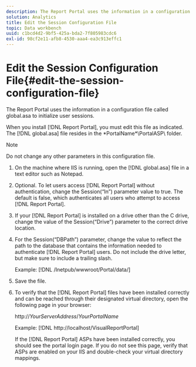 ```yaml
---
description: The Report Portal uses the information in a configuration file called global.asa to initialize user sessions.
solution: Analytics
title: Edit the Session Configuration File
topic: Data workbench
uuid: c1bcd4d2-9bf5-425a-bda2-7f805983cdc6
exl-id: 98cf2e11-afb8-4530-aaa4-ea3c913effc1
---
```

# Edit the Session Configuration File{#edit-the-session-configuration-file}

The Report Portal uses the information in a configuration file called global.asa to initialize user sessions.

 When you install [!DNL Report Portal], you must edit this file as indicated. The [!DNL global.asa] file resides in the \*PortalName*\PortalASP\ folder.

>[!NOTE]
>
>Do not change any other parameters in this configuration file.

1. On the machine where IIS is running, open the [!DNL global.asa] file in a text editor such as Notepad.
1. Optional. To let users access [!DNL Report Portal] without authentication, change the Session(“In”) parameter value to true. The default is false, which authenticates all users who attempt to access [!DNL Report Portal].
1. If your [!DNL Report Portal] is installed on a drive other than the C drive, change the value of the Session(“Drive”) parameter to the correct drive location.
1. For the Session(“DBPath”) parameter, change the value to reflect the path to the database that contains the information needed to authenticate [!DNL Report Portal] users. Do not include the drive letter, but make sure to include a trailing slash.

   Example: [!DNL /Inetpub/wwwroot/Portal/data/]

1. Save the file.
1. To verify that the [!DNL Report Portal] files have been installed correctly and can be reached through their designated virtual directory, open the following page in your browser:

   http://*YourServerAddress*/*YourPortalName*

   Example: [!DNL http://localhost/VisualReportPortal]

   If the [!DNL Report Portal] ASPs have been installed correctly, you should see the portal login page. If you do not see this page, verify that ASPs are enabled on your IIS and double-check your virtual directory mappings.
